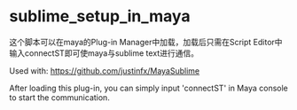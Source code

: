 # sublime_setup_in_maya

这个脚本可以在maya的Plug-in Manager中加载，加载后只需在Script Editor中输入connectST即可使maya与sublime text进行通信。

Used with: https://github.com/justinfx/MayaSublime

After loading this plug-in, you can simply input 'connectST' in Maya console to start the communication.
